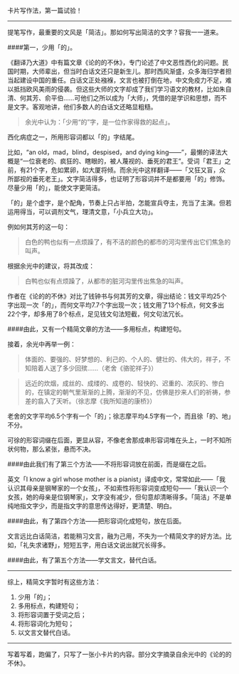 卡片写作法，第一篇试验！

---

提笔写作，最重要的文风是「简洁」。那如何写出简洁的文字？容我一一道来。

####第一，少用「的」。

《翻译乃大道》中有篇文章《论的的不休》，专门论述了中文恶性西化的问题。民国时期，大师辈出，但当时白话文还只是新生儿。那时西风渐盛，众多海归学者担当起建设中国的重任。白话文正处襁褓，文言也被打倒在地，中文免疫力不足，难以抵挡欧风美雨的侵袭。但这些大师的文字却成了我们学习语文的教材，比如朱自清、何其芳、俞平伯……可他们之所以成为「大师」，凭借的是学识和思想，而不是文字。客观地讲，他们多数人的白话文还略显粗糙。

> 余光中认为：「少用“的”字，是一位作家得救的起点」。

西化病症之一，所用形容词都以「的」字结尾。

比如，“an old，mad，blind，despised，and dying king——”，最懒的译法大概是“一位衰老的、疯狂的、瞎眼的，被人蔑视的、垂死的君王”。受词「君王」之前，有21个字，危如累卵，如大厦将倾。而余光中这样翻译——「又狂又盲，众所鄙视的垂死老王」。文字简洁得多，也证明了形容词并不是都要用「的」修饰。尽量少用「的」，能使文字更简洁。

「的」是个虚字，是个配角，节奏上只占半拍，怎能宣兵夺主，充当了主演。但若运用得当，可以调剂文气，理清文意，「小兵立大功」。

例如何其芳的这一句：

> 白色的鸭也似有一点烦躁了，有不洁的颜色的都市的河沟里传出它们焦急的叫声。

根据余光中的建议，将其改成：

> 白鸭也似有点烦躁了，从都市的脏河沟里传出焦急的叫声。

作者在《论的的不休》对比了钱钟书与何其芳的文章，得出结论：钱文平均25个字出现一次「的」，而何文平均7.7个字出现一次；钱文用了13个标点，何文多出22个字，却多用了8个标点，足见钱文句法短截，何文句法冗长。

####由此，又有一个精简文章的方法——多用标点，构建短句。

接着，余光中再举一例：

> 体面的、要强的、好梦想的、利己的、个人的、健壮的、伟大的，祥子，不知陪着人送了多少回殡……（老舍《骆驼祥子》）

> 远近的炊烟，成丝的、成缕的、成卷的、轻快的、迟重的、浓灰的、惨白的，在镇定的朝气里渐渐的上腾，渐渐的不见，仿佛是抄来人们的祈祷，参差的翕入了天听。（徐志摩《我所知道的康桥》）

老舍的文字平均6.5个字有一个「的」；徐志摩平均4.5字有一个，而且徐「的、地」不分。

可徐的形容词缀在后面，更显从容，不像老舍那成串形容词堆在头上，一时不知所状何物，那么紧张，悬而不决。

####由此我们有了第三个方法——不将形容词放在前面，而是缀在之后。

英文「I know  a girl whose mother is a pianist」译成中文，常常如此——「我认识其母亲是钢琴家的一个女孩」，不如索性将形容词变成短句——「我认识一个女孩，她的母亲是位钢琴家」，文字没有减少，但句意却清晰得多。「简洁」不是单纯地指文字少，而是指文字的意思传达得好，更清楚、明白。

####由此，有了第四个方法——把形容词化成短句，放在后面。

文言远比白话简洁，若能稍习文言，融为己用，不失为一个精简文字的好方法。比如，「礼失求诸野」，短短五字，用白话文说出就冗长得多。

####由此，有了第五个方法——学文言文，替代白话。

----

综上，精简文字暂时有这些方法：

1.  少用「的」；
2.  多用标点，构建短句；
3.  将形容词置于受词之后；
4.  将形容词化为短句；
5.  以文言文替代白话。

----

写着写着，跑偏了，只写了一张小卡片的内容。部分文字摘录自余光中的《论的的不休》。
